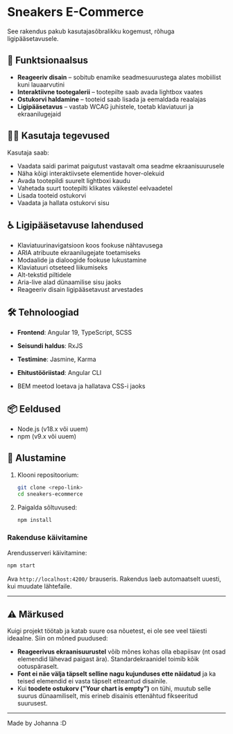 # Sneakers E-Commerce

See rakendus pakub kasutajasõbralikku kogemust, rõhuga ligipääsetavusele.

## 🎯 Funktsionaalsus

- **Reageeriv disain** – sobitub enamike seadmesuurustega alates mobiilist kuni lauaarvutini  
- **Interaktiivne tootegalerii** – tootepilte saab avada lightbox vaates  
- **Ostukorvi haldamine** – tooteid saab lisada ja eemaldada reaalajas  
- **Ligipääsetavus** – vastab WCAG juhistele, toetab klaviatuuri ja ekraanilugejaid  

## 🧑‍💻 Kasutaja tegevused

Kasutaja saab:

- Vaadata saidi parimat paigutust vastavalt oma seadme ekraanisuurusele  
- Näha kõigi interaktiivsete elementide hover-olekuid  
- Avada tootepildi suurelt lightboxi kaudu  
- Vahetada suurt tootepilti klikates väikestel eelvaadetel  
- Lisada tooteid ostukorvi  
- Vaadata ja hallata ostukorvi sisu  

## ♿ Ligipääsetavuse lahendused

- Klaviatuurinavigatsioon koos fookuse nähtavusega  
- ARIA atribuute ekraanilugejate toetamiseks  
- Modaalide ja dialoogide fookuse lukustamine  
- Klaviatuuri otseteed liikumiseks  
- Alt-tekstid piltidele  
- Aria-live alad dünaamilise sisu jaoks  
- Reageeriv disain ligipääsetavust arvestades  

## 🛠️ Tehnoloogiad

- **Frontend**: Angular 19, TypeScript, SCSS  
- **Seisundi haldus**: RxJS  
- **Testimine**: Jasmine, Karma  
- **Ehitustööriistad**: Angular CLI  


- BEM meetod loetava ja hallatava CSS-i jaoks  

## 📦 Eeldused

- Node.js (v18.x või uuem)  
- npm (v9.x või uuem)  

## 🚀 Alustamine

1. Klooni repositoorium:

   ```bash
   git clone <repo-link>
   cd sneakers-ecommerce
   ```

2. Paigalda sõltuvused:

   ```bash
   npm install
   ```

### Rakenduse käivitamine

Arendusserveri käivitamine:

```bash
npm start
```

Ava `http://localhost:4200/` brauseris. Rakendus laeb automaatselt uuesti, kui muudate lähtefaile.

---

## ⚠️ Märkused

Kuigi projekt töötab ja katab suure osa nõuetest, ei ole see veel täiesti ideaalne. Siin on mõned puudused:

- **Reageerivus ekraanisuurustel** võib mõnes kohas olla ebapiisav (nt osad elemendid lähevad paigast ära). Standardekraanidel toimib kõik ootuspäraselt.
- **Font ei näe välja täpselt selline nagu kujunduses ette näidatud** ja ka teised elemendid ei vasta täpselt etteantud disainile.
- Kui **toodete ostukorv ("Your chart is empty")** on tühi, muutub selle suurus dünaamiliselt, mis erineb disainis ettenähtud fikseeritud suurusest.

---

Made by Johanna :D